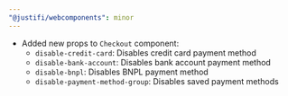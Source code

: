 ```yaml
---
"@justifi/webcomponents": minor
---
```


- Added new props to `Checkout` component:
  - `disable-credit-card`: Disables credit card payment method
  - `disable-bank-account`: Disables bank account payment method
  - `disable-bnpl`: Disables BNPL payment method
  - `disable-payment-method-group`: Disables saved payment methods
  